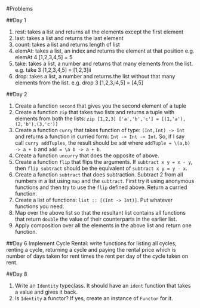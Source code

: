 #Problems

##Day 1

1. rest: takes a list and returns all the elements except the first element
2. last: takes a list and returns the last element
3. count: takes a list and returns length of list
4. elemAt: takes a list, an index and returns the element at that position e.g. elemAt 4 [1,2,3,4,5] = 5
5. take: takes a list, a number and returns that many elements from the list. e.g. take 3 [1,2,3,4,5] = [1,2,3]ii
6. drop: takes a list, a number and returns the list without that many elements from the list. e.g. drop 3 [1,2,3,i4,5] = [4,5]

##Day 2
1. Create a function `second` that gives you the second element of a tuple
2. Create a function `zip` that takes two lists and returns a tuple with elements from both the lists: `zip [1,2,3] ['a','b','c'] = [(1,'a'),(2,'b'),(3,'c')]`
3. Create a function `curry` that takes function of type: `(Int,Int) -> Int` and returns a function in curried form: `Int -> Int -> Int`. So, if I say call `curry addTuples`, the result should be `add` where `addTuple = \(a,b) -> a + b` and `add = \a b -> a + b`.
4. Create a function `uncurry` that does the opposite of above.
5. Create a function `flip` that flips the arguments. If `subtract x y = x - y`, then `flip subtract` should be the equivalent of `subtract x y = y - x`.
6. Create a function `subtract` that does subtraction. Subtract 2 from all numbers in a list using `map` and the `subtract`. First try it using anonymous functions and then try to use the `flip` defined above. Return a curried function.
7. Create a list of functions: `list :: [(Int -> Int)]`. Put whatever functions you need.
8. Map over the above list so that the resultant list contains all functions that return `double` the value of their counterparts in the earlier list.
9. Apply composition over all the elements in the above list and return one function.

##Day 6
Implement Cycle Rental: write functions for listing all cycles, renting a cycle, returning a cycle and paying the rental price which is number of days taken for rent times the rent per day of the cycle taken on rent.

##Day 8
1. Write an `Identity` typeclass. It should have an `ident` function that takes a value and gives it back.
2. Is `Identity` a functor? If yes, create an instance of `Functor` for it.
